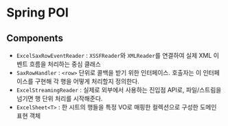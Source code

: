 # Spring POI

## Components

- `ExcelSaxRowEventReader` : `XSSFReader`와 `XMLReader`를 연결하여 실제 XML 이벤트 흐름을 처리하는 중심 클래스
- `SaxRowHandler` : `<row>` 단위로 콜백을 받기 위한 인터페이스. 호출자는 이 인터페이스를 구현해 각 행을 어떻게 처리할지 정의한다.
- `ExcelStreamingReader` : 실제로 외부에서 사용하는 진입점 API로, 파일/스트림을 넘기면 행 단위 처리를 시작해준다.
- `ExcelSheet<T>` : 한 시트의 행들을 특정 VO로 매핑한 컬렉션으로 구성한 도메인 표현 객체
